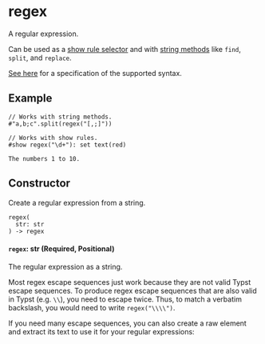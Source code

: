 # regex

A regular expression.

Can be used as a [show rule selector](/docs/reference/styling/#show-rules) and with [string methods](/docs/reference/foundations/str/) like `find`, `split`, and `replace`.

[See here](https://docs.rs/regex/latest/regex/#syntax) for a specification of the supported syntax.

## Example

```typst
// Works with string methods.
#"a,b;c".split(regex("[,;]"))

// Works with show rules.
#show regex("\d+"): set text(red)

The numbers 1 to 10.
```

## Constructor

Create a regular expression from a string.

```
regex(
  str: str
) -> regex
```

#### `regex`: str (Required, Positional)

The regular expression as a string.

Most regex escape sequences just work because they are not valid Typst escape sequences. To produce regex escape sequences that are also valid in Typst (e.g. `\\`), you need to escape twice. Thus, to match a verbatim backslash, you would need to write `regex("\\\\")`.

If you need many escape sequences, you can also create a raw element and extract its text to use it for your regular expressions:
